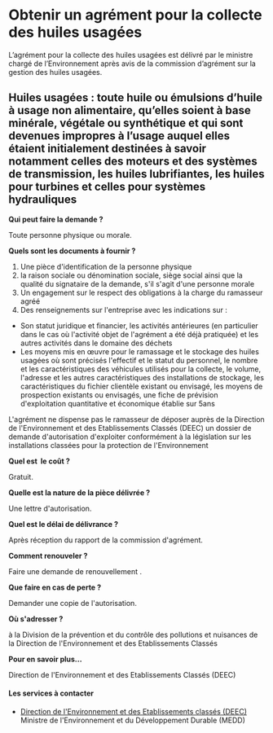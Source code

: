 # Obtenir un agrément pour la collecte des huiles usagées

L’agrément pour la collecte des huiles usagées est délivré par le ministre chargé de l’Environnement après avis de la commission d’agrément sur la gestion des huiles usagées.  
  
Huiles usagées : toute huile ou émulsions d’huile à usage non alimentaire, qu’elles soient à base minérale, végétale ou synthétique et qui sont devenues impropres à l’usage auquel elles étaient initialement destinées à savoir notamment celles des moteurs et des systèmes de transmission, les huiles lubrifiantes, les huiles pour turbines et celles pour systèmes hydrauliques
--------------------------------------------------------------------------------------------------------------------------------------------------------------------------------------------------------------------------------------------------------------------------------------------------------------------------------------------------------------------------------------------------------------------------------------------------------------------------------------------------------------------------------------------------------------------------

**Qui peut faire la demande ?**  
  
Toute personne physique ou morale.  
  
**Quels sont les documents à fournir ?**  
  

1.  Une pièce d'identification de la personne physique
2.  la raison sociale ou dénomination sociale, siège social ainsi que la qualité du signataire de la demande, s'il s'agit d'une personne morale
3.  Un engagement sur le respect des obligations à la charge du ramasseur agréé
4.  Des renseignements sur l'entreprise avec les indications sur :  
    

*   Son statut juridique et financier, les activités antérieures (en particulier dans le cas où l'activité objet de l'agrément a été déjà pratiquée) et les autres activités dans le domaine des déchets
*   Les moyens mis en œuvre pour le ramassage et le stockage des huiles usagées où sont précisés l'effectif et le statut du personnel, le nombre et les caractéristiques des véhicules utilisés pour la collecte, le volume, l'adresse et les autres caractéristiques des installations de stockage, les caractéristiques du fichier clientèle existant ou envisagé, les moyens de prospection existants ou envisagés, une fiche de prévision d'exploitation quantitative et économique établie sur 5ans

  
L'agrément ne dispense pas le ramasseur de déposer auprès de la Direction de l'Environnement et des Etablissements Classés (DEEC) un dossier de demande d'autorisation d'exploiter conformément à la législation sur les installations classées pour la protection de l'Environnement    
  
**Quel est  le coût ?**  
  
Gratuit.  
  
**Quelle est la nature de la pièce délivrée ?**  
  
Une lettre d'autorisation.  
  
**Quel est le délai de délivrance ?**  
  
Après réception du rapport de la commission d'agrément.  
  
**Comment renouveler ?**  
  
Faire une demande de renouvellement .  
  
**Que faire en cas de perte ?**  
  
Demander une copie de l'autorisation.  
  
**Où s'adresser ?**  
  
à la Division de la prévention et du contrôle des pollutions et nuisances de la Direction de l'Environnement et des Etablissements Classés

**Pour en savoir plus...**

Direction de l'Environnement et des Etablissements Classés (DEEC)

#### Les services à contacter

*   [Direction de l'Environnement et des Etablissements classés (DEEC)](../../../services/direction-de-lenvironnement-et-des-etablissements-classes-deec.md) Ministre de l'Environnement et du Développement Durable (MEDD)